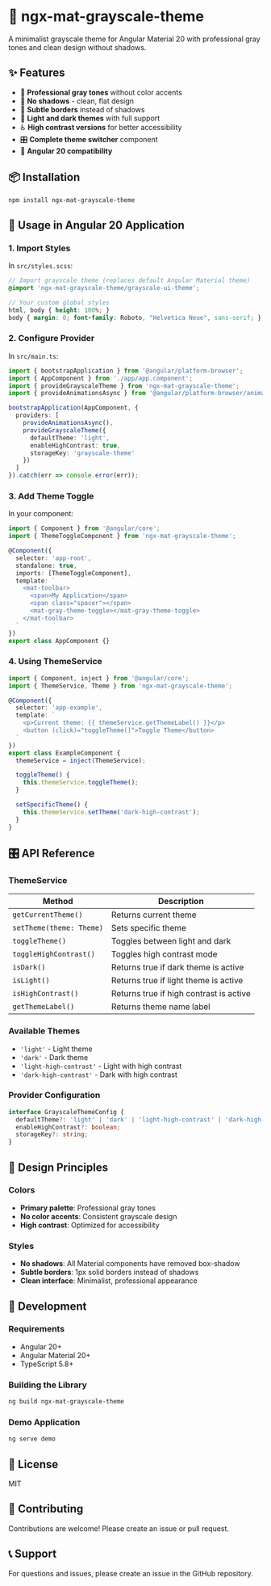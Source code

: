 # 🎨 ngx-mat-grayscale-theme

A minimalist grayscale theme for Angular Material 20 with professional gray tones and clean design without shadows.

## ✨ Features

- 🎯 **Professional gray tones** without color accents
- 🚫 **No shadows** - clean, flat design
- 🔲 **Subtle borders** instead of shadows
- 🌙 **Light and dark themes** with full support
- ♿ **High contrast versions** for better accessibility
- 🎛️ **Complete theme switcher** component
- 🔧 **Angular 20 compatibility**

## 📦 Installation

```bash
npm install ngx-mat-grayscale-theme
```

## 🚀 Usage in Angular 20 Application

### 1. Import Styles

In `src/styles.scss`:

```scss
// Import grayscale theme (replaces default Angular Material theme)
@import 'ngx-mat-grayscale-theme/grayscale-ui-theme';

// Your custom global styles
html, body { height: 100%; }
body { margin: 0; font-family: Roboto, "Helvetica Neue", sans-serif; }
```

### 2. Configure Provider

In `src/main.ts`:

```typescript
import { bootstrapApplication } from '@angular/platform-browser';
import { AppComponent } from './app/app.component';
import { provideGrayscaleTheme } from 'ngx-mat-grayscale-theme';
import { provideAnimationsAsync } from '@angular/platform-browser/animations/async';

bootstrapApplication(AppComponent, {
  providers: [
    provideAnimationsAsync(),
    provideGrayscaleTheme({
      defaultTheme: 'light',
      enableHighContrast: true,
      storageKey: 'grayscale-theme'
    })
  ]
}).catch(err => console.error(err));
```

### 3. Add Theme Toggle

In your component:

```typescript
import { Component } from '@angular/core';
import { ThemeToggleComponent } from 'ngx-mat-grayscale-theme';

@Component({
  selector: 'app-root',
  standalone: true,
  imports: [ThemeToggleComponent],
  template: `
    <mat-toolbar>
      <span>My Application</span>
      <span class="spacer"></span>
      <mat-gray-theme-toggle></mat-gray-theme-toggle>
    </mat-toolbar>
  `
})
export class AppComponent {}
```

### 4. Using ThemeService

```typescript
import { Component, inject } from '@angular/core';
import { ThemeService, Theme } from 'ngx-mat-grayscale-theme';

@Component({
  selector: 'app-example',
  template: `
    <p>Current theme: {{ themeService.getThemeLabel() }}</p>
    <button (click)="toggleTheme()">Toggle Theme</button>
  `
})
export class ExampleComponent {
  themeService = inject(ThemeService);

  toggleTheme() {
    this.themeService.toggleTheme();
  }

  setSpecificTheme() {
    this.themeService.setTheme('dark-high-contrast');
  }
}
```

## 🎛️ API Reference

### ThemeService

| Method | Description |
|--------|-------------|
| `getCurrentTheme()` | Returns current theme |
| `setTheme(theme: Theme)` | Sets specific theme |
| `toggleTheme()` | Toggles between light and dark |
| `toggleHighContrast()` | Toggles high contrast mode |
| `isDark()` | Returns true if dark theme is active |
| `isLight()` | Returns true if light theme is active |
| `isHighContrast()` | Returns true if high contrast is active |
| `getThemeLabel()` | Returns theme name label |

### Available Themes

- `'light'` - Light theme
- `'dark'` - Dark theme
- `'light-high-contrast'` - Light with high contrast
- `'dark-high-contrast'` - Dark with high contrast

### Provider Configuration

```typescript
interface GrayscaleThemeConfig {
  defaultTheme?: 'light' | 'dark' | 'light-high-contrast' | 'dark-high-contrast';
  enableHighContrast?: boolean;
  storageKey?: string;
}
```

## 🎨 Design Principles

### Colors
- **Primary palette**: Professional gray tones
- **No color accents**: Consistent grayscale design
- **High contrast**: Optimized for accessibility

### Styles
- **No shadows**: All Material components have removed box-shadow
- **Subtle borders**: 1px solid borders instead of shadows
- **Clean interface**: Minimalist, professional appearance

## 🔧 Development

### Requirements
- Angular 20+
- Angular Material 20+
- TypeScript 5.8+

### Building the Library

```bash
ng build ngx-mat-grayscale-theme
```

### Demo Application

```bash
ng serve demo
```

## 📄 License

MIT

## 🤝 Contributing

Contributions are welcome! Please create an issue or pull request.

## 📞 Support

For questions and issues, please create an issue in the GitHub repository.